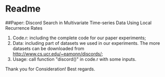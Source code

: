 Readme
===
##Paper: Discord Search in Multivariate Time-series Data Using Local Recurrence Rates

1. Code.r: including the complete code for our paper experiments;
2. Data: including part of datasets we used in our experiments. The more datasets can be downloaded from http://www.cs.ucr.edu/~eamonn/discords/;
3. Usage: call function "discord()" in code.r with some inputs.



Thank you for Consideration!
Best regards.
